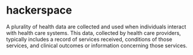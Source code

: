 # hackerspace
A plurality of health data are collected and used when individuals interact with health care systems. This data, collected by health care providers, typically includes a record of services received, conditions of those services, and clinical outcomes   or information concerning those services.
